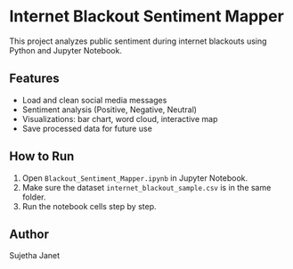 # Internet Blackout Sentiment Mapper

This project analyzes public sentiment during internet blackouts using Python and Jupyter Notebook.

## Features
- Load and clean social media messages
- Sentiment analysis (Positive, Negative, Neutral)
- Visualizations: bar chart, word cloud, interactive map
- Save processed data for future use

## How to Run
1. Open `Blackout_Sentiment_Mapper.ipynb` in Jupyter Notebook.
2. Make sure the dataset `internet_blackout_sample.csv` is in the same folder.
3. Run the notebook cells step by step.

## Author
Sujetha Janet
